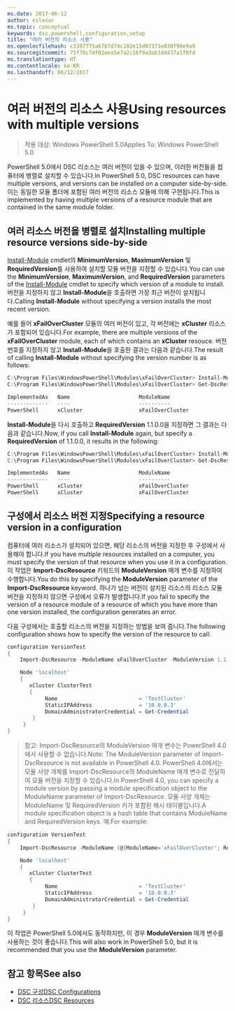 ```yaml
---
ms.date: 2017-06-12
author: eslesar
ms.topic: conceptual
keywords: dsc,powershell,configuration,setup
title: "여러 버전의 리소스 사용"
ms.openlocfilehash: c3397775a6767d74c182e15d07371e830f98e9a9
ms.sourcegitcommit: 75f70c7df01eea5e7a2c16f9a3ab1dd437a1f8fd
ms.translationtype: HT
ms.contentlocale: ko-KR
ms.lasthandoff: 06/12/2017
---
```

# <a name="using-resources-with-multiple-versions"></a><span data-ttu-id="15ef2-103">여러 버전의 리소스 사용</span><span class="sxs-lookup"><span data-stu-id="15ef2-103">Using resources with multiple versions</span></span>

> <span data-ttu-id="15ef2-104">적용 대상: Windows PowerShell 5.0</span><span class="sxs-lookup"><span data-stu-id="15ef2-104">Applies To: Windows PowerShell 5.0</span></span>

<span data-ttu-id="15ef2-105">PowerShell 5.0에서 DSC 리소스는 여러 버전이 있을 수 있으며, 이러한 버전들을 컴퓨터에 병렬로 설치할 수 있습니다.</span><span class="sxs-lookup"><span data-stu-id="15ef2-105">In PowerShell 5.0, DSC resources can have multiple versions, and versions can be installed on a computer side-by-side.</span></span> <span data-ttu-id="15ef2-106">이는 동일한 모듈 폴더에 포함된 여러 버전의 리소스 모듈에 의해 구현됩니다.</span><span class="sxs-lookup"><span data-stu-id="15ef2-106">This is implemented by having multiple versions of a resource module that are contained in the same module folder.</span></span>

## <a name="installing-multiple-resource-versions-side-by-side"></a><span data-ttu-id="15ef2-107">여러 리소스 버전을 병렬로 설치</span><span class="sxs-lookup"><span data-stu-id="15ef2-107">Installing multiple resource versions side-by-side</span></span>

<span data-ttu-id="15ef2-108">[Install-Module](https://technet.microsoft.com/en-us/library/dn807162.aspx) cmdlet의 **MinimumVersion**, **MaximumVersion** 및 **RequiredVersion**를 사용하여 설치할 모듈 버전을 지정할 수 있습니다.</span><span class="sxs-lookup"><span data-stu-id="15ef2-108">You can use the **MinimumVersion**, **MaximumVersion**, and **RequiredVersion** parameters of the [Install-Module](https://technet.microsoft.com/en-us/library/dn807162.aspx) cmdlet to specify which version of a module to install.</span></span> <span data-ttu-id="15ef2-109">버전을 지정하지 않고 **Install-Module**을 호출하면 가장 최근 버전이 설치됩니다.</span><span class="sxs-lookup"><span data-stu-id="15ef2-109">Calling **Install-Module** without specifying a version installs the most recent version.</span></span>

<span data-ttu-id="15ef2-110">예를 들어 **xFailOverCluster** 모듈의 여러 버전이 있고, 각 버전에는 **xCluster** 리소스가 포함되어 있습니다.</span><span class="sxs-lookup"><span data-stu-id="15ef2-110">For example, there are multiple versions of the **xFailOverCluster** module, each of which contains an **xCluster** resouce.</span></span> <span data-ttu-id="15ef2-111">버전 번호를 지정하지 않고 **Install-Module**을 호출한 결과는 다음과 같습니다.</span><span class="sxs-lookup"><span data-stu-id="15ef2-111">The result of calling **Install-Module** without specifying the version number is as follows:</span></span>

```powershell
C:\Program Files\WindowsPowerShell\Modules\xFailOverCluster> Install-Module xFailOverCluster
C:\Program Files\WindowsPowerShell\Modules\xFailOverCluster> Get-DscResource xCluster

ImplementedAs   Name                      ModuleName                     Version    Properties
-------------   ----                      ----------                     -------    ----------
PowerShell      xCluster                  xFailOverCluster               1.2.0.0    {DomainAdministratorCredential, ...
```

<span data-ttu-id="15ef2-112">**Install-Module**을 다시 호출하고 **RequiredVersion** 1.1.0.0을 지정하면 그 결과는 다음과 같습니다.</span><span class="sxs-lookup"><span data-stu-id="15ef2-112">Now, if you call **Install-Module** again, but specify a **RequiredVersion** of 1.1.0.0, it results in the following:</span></span>

```powershell
C:\Program Files\WindowsPowerShell\Modules\xFailOverCluster> Install-Module xFailOverCluster -RequiredVersion 1.1
C:\Program Files\WindowsPowerShell\Modules\xFailOverCluster> Get-DscResource xCluster

ImplementedAs   Name                      ModuleName                     Version    Properties
-------------   ----                      ----------                     -------    ----------
PowerShell      xCluster                  xFailOverCluster               1.1        {DomainAdministratorCredential, Name, ...
PowerShell      xCluster                  xFailOverCluster               1.2.0.0    {DomainAdministratorCredential, Name, ...
```

## <a name="specifying-a-resource-version-in-a-configuration"></a><span data-ttu-id="15ef2-113">구성에서 리소스 버전 지정</span><span class="sxs-lookup"><span data-stu-id="15ef2-113">Specifying a resource version in a configuration</span></span>

<span data-ttu-id="15ef2-114">컴퓨터에 여러 리소스가 설치되어 있으면, 해당 리소스의 버전을 지정한 후 구성에서 사용해야 합니다.</span><span class="sxs-lookup"><span data-stu-id="15ef2-114">If you have multiple resources installed on a computer, you must specify the version of that resource when you use it in a configuration.</span></span> <span data-ttu-id="15ef2-115">이 작업은 **Import-DscResource** 키워드의 **ModuleVersion** 매개 변수를 지정하여 수행합니다.</span><span class="sxs-lookup"><span data-stu-id="15ef2-115">You do this by specifying the **ModuleVersion** parameter of the **Import-DscResource** keyword.</span></span> <span data-ttu-id="15ef2-116">하나가 넘는 버전이 설치된 리소스의 리소스 모듈 버전을 지정하지 않으면 구성에서 오류가 발생합니다.</span><span class="sxs-lookup"><span data-stu-id="15ef2-116">If you fail to specify the version of a resource module of a resource of which you have more than one version installed, the configuration generates an error.</span></span>

<span data-ttu-id="15ef2-117">다음 구성에서는 호출할 리소스의 버전을 지정하는 방법을 보여 줍니다.</span><span class="sxs-lookup"><span data-stu-id="15ef2-117">The following configuration shows how to specify the version of the resource to call:</span></span>

```powershell
configuration VersionTest
{
    Import-DscResource -ModuleName xFailOverCluster -ModuleVersion 1.1

    Node 'localhost'
    {
       xCluster ClusterTest
       {
            Name                          = 'TestCluster'
            StaticIPAddress               = '10.0.0.3'
            DomainAdministratorCredential = Get-Credential
        }
     }
}     
```

><span data-ttu-id="15ef2-118">참고: Import-DscResource의 ModuleVersion 매개 변수는 PowerShell 4.0에서 사용할 수 없습니다.</span><span class="sxs-lookup"><span data-stu-id="15ef2-118">Note: The ModuleVersion parameter of Import-DscResource is not available in PowerShell 4.0.</span></span> <span data-ttu-id="15ef2-119">PowerShell 4.0에서는 모듈 사양 개체를 Import-DscResource의 ModuleName 매개 변수로 전달하여 모듈 버전을 지정할 수 있습니다.</span><span class="sxs-lookup"><span data-stu-id="15ef2-119">In PowerShell 4.0, you can specify a module version by passing a module specification object to the ModuleName parameter of Import-DscResource.</span></span> <span data-ttu-id="15ef2-120">모듈 사양 개체는 ModuleName 및 RequiredVersion 키가 포함된 해시 테이블입니다.</span><span class="sxs-lookup"><span data-stu-id="15ef2-120">A module specification object is a hash table that contains ModuleName and RequiredVersion  keys.</span></span> <span data-ttu-id="15ef2-121">예:</span><span class="sxs-lookup"><span data-stu-id="15ef2-121">For example:</span></span>

```powershell
configuration VersionTest
{
    Import-DscResource -ModuleName (@{ModuleName='xFailOverCluster'; RequiredVersion='1.1'} )

    Node 'localhost'
    {
       xCluster ClusterTest
       {
            Name                          = 'TestCluster'
            StaticIPAddress               = '10.0.0.3'
            DomainAdministratorCredential = Get-Credential
        }
     }
}     
```

<span data-ttu-id="15ef2-122">이 작업은 PowerShell 5.0에서도 동작하지만, 이 경우 **ModuleVersion** 매개 변수를 사용하는 것이 좋습니다.</span><span class="sxs-lookup"><span data-stu-id="15ef2-122">This will also work in PowerShell 5.0, but it is recommended that you use the **ModuleVersion** parameter.</span></span>

## <a name="see-also"></a><span data-ttu-id="15ef2-123">참고 항목</span><span class="sxs-lookup"><span data-stu-id="15ef2-123">See also</span></span>
* [<span data-ttu-id="15ef2-124">DSC 구성</span><span class="sxs-lookup"><span data-stu-id="15ef2-124">DSC Configurations</span></span>](configurations.md)
* [<span data-ttu-id="15ef2-125">DSC 리소스</span><span class="sxs-lookup"><span data-stu-id="15ef2-125">DSC Resources</span></span>](resources.md)

